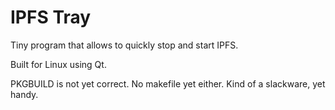 # IPFS Tray

Tiny program that allows to quickly stop and start IPFS.

Built for Linux using Qt.

PKGBUILD is not yet correct. No makefile yet either. Kind of a slackware, yet handy.
